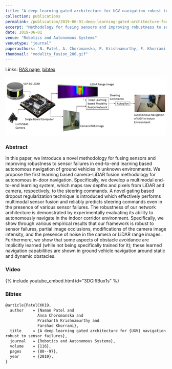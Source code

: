 ```yaml
---
title: "A deep learning gated architecture for UGV navigation robust to sensor failures"
collection: publications
permalink: /publication/2019-06-01-deep-learning-gated-architecture-for UGV-navigation
excerpt: "Methodology for fusing sensors and improving robustness to sensor failures in end-to-end learning based autonomous navigation of ground vehicles in unknown environments."
date: 2019-06-01
venue: "Robotics and Autonomous Systems"
venuetype: "journal"
paperauthors: 'N. Patel, A. Choromanska, P. Krishnamurthy, F. Khorrami'
thumbnail: "modality_fusion_200.gif"
---
```


Links: [RAS page](https://www.sciencedirect.com/science/article/pii/S0921889018305645), [bibtex](#bibtex)

![Modality fusion framework overview](/images/modality_fusion_framework.png)

### Abstract

In this paper, we introduce a novel methodology for fusing sensors and improving robustness to sensor failures in end-to-end learning based autonomous navigation of ground vehicles in unknown environments. We propose the first learning based camera–LiDAR fusion methodology for autonomous in-door navigation. Specifically, we develop a multimodal end-to-end learning system, which maps raw depths and pixels from LiDAR and camera, respectively, to the steering commands. A novel gating based dropout regularization technique is introduced which effectively performs multimodal sensor fusion and reliably predicts steering commands even in the presence of various sensor failures. The robustness of our network architecture is demonstrated by experimentally evaluating its ability to autonomously navigate in the indoor corridor environment. Specifically, we show through various empirical results that our framework is robust to sensor failures, partial image occlusions, modifications of the camera image intensity, and the presence of noise in the camera or LiDAR range images. Furthermore, we show that some aspects of obstacle avoidance are implicitly learned (while not being specifically trained for it); these learned navigation capabilities are shown in ground vehicle navigation around static and dynamic obstacles.

### Video

{% include youtube_embed.html id="3DGifIBux1s" %}

### Bibtex

    @article{PatelCKK19,
      author    = {Naman Patel and
                  Anna Choromanska and
                  Prashanth Krishnamurthy and
                  Farshad Khorrami},
      title     = {A deep learning gated architecture for {UGV} navigation robust to sensor failures},
      journal   = {Robotics and Autonomous Systems},
      volume    = {116},
      pages     = {80--97},
      year      = {2019},
    }